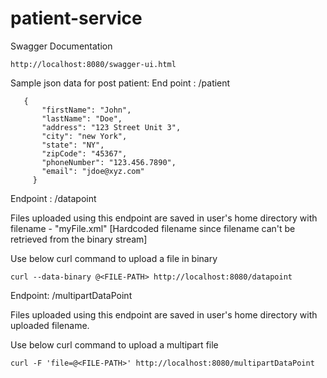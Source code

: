 # patient-service

Swagger Documentation
   
    http://localhost:8080/swagger-ui.html
    
Sample json data for post patient: 
End point : /patient

       {
           "firstName": "John",
           "lastName": "Doe",
           "address": "123 Street Unit 3",
           "city": "new York",
           "state": "NY",
           "zipCode": "45367",
           "phoneNumber": "123.456.7890",
           "email": "jdoe@xyz.com"
         }

Endpoint : /datapoint

Files uploaded using this endpoint are saved in user's home directory with filename - "myFile.xml" [Hardcoded filename since filename can't be retrieved from the binary stream] 

Use below curl command to upload a file in binary


    curl --data-binary @<FILE-PATH> http://localhost:8080/datapoint
    
    
Endpoint: /multipartDataPoint

Files uploaded using this endpoint are saved in user's home directory with uploaded filename. 

Use below curl command to upload a multipart file
 
    curl -F 'file=@<FILE-PATH>' http://localhost:8080/multipartDataPoint